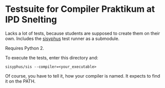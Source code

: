 # Testsuite for Compiler Praktikum at IPD Snelting

Lacks a lot of tests, because students are supposed to create them
on their own.
Includes the [sisyphus](https://github.com/libfirm/sisyphus) test runner
as a submodule.

Requires Python 2.

To execute the tests, enter this directory and:

    sisyphus/sis --compiler=<your_executable>

Of course, you have to tell it, how your compiler is named.
It expects to find it on the PATH.
